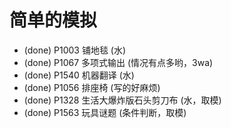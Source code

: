 # 简单的模拟

* (done) P1003 铺地毯 (水)
* (done) P1067 多项式输出 (情况有点多哟，3wa)
* (done) P1540 机器翻译 (水)
* (done) P1056 排座椅 (写的好麻烦)
* (done) P1328 生活大爆炸版石头剪刀布 (水，取模)
* (done) P1563 玩具谜题 (条件判断，取模)